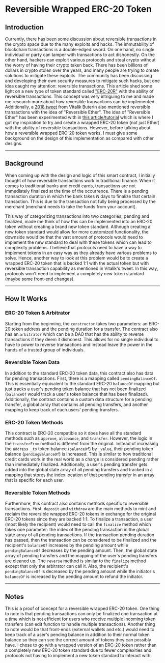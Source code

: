 # Reversible Wrapped ERC-20 Token

## Introduction
Currently, there has been some discussion about reversible transactions in the crypto space due to the many exploits and hacks. The immutability of blockchain transactions is a double-edged sword. On one hand, no single individual or party can tamper with transactions to act dishonestly. On the other hand, hackers can exploit various protocols and steal crypto without the worry of having their crypto taken back. There has been billions of dollars in crypto stolen over the years, and many people are trying to create solutions to mitigate these exploits. The community has been discussing and developing their own security measures to mitigate such hacks, but one idea caught my attention: reversible transactions. This article shed some light on a new type of token standard called ["ERC-20R"](https://mirror.xyz/kaili.eth/gB-rx89sNAT3CVuxWo6xVFS5ptNcllW7cVWVCfcFa6k) with the ability of reversible transactions. This concept was very intriguing to me and made me research more about how reversible transactions can be implemented. Additionally, a [2018 tweet](https://twitter.com/vitalikbuterin/status/987262267036184577) from Vitalik Buterin also mentioned reversible transactions with the idea of "Reversible Ether". The idea of "Reversible Ether" has been experimented with in [this article/tutorial](https://programtheblockchain.com/posts/2018/06/09/reversible-ether/) which is where I got my inspiration to try and create a wrapped ERC-20 token (not just Ether) with the ability of reversible transactions. However, before talking about how a reversible wrapped ERC-20 token works, I must give some background on the design of this implementation as compared with other designs.

---

## Background
When coming up with the design and logic of this smart contract, I initially thought of how reversible transactions work in traditional finance. When it comes to traditional banks and credit cards, transactions are not immediately finalized at the time of the occurrence. There is a pending transaction duration in which the bank takes *N* days to finalize that certain transaction. This is due to the transaction not fully being processed by the merchant (merchant needs to take the funds from your account).

This way of categorizing transactions into two categories, pending and finalized, made me think of how this can be implemented into an ERC-20 token without creating a brand new token standard. Although creating a new token standard would allow for more customized functionality, the downside would be that the vast amount of protocols would need to implement the new standard to deal with these tokens which can lead to complexity problems. I believe that protocols need to have a way to implement tokens in an easy way as they already have various problems to solve. Hence, another way to look at this problem would be to create a wrapped ERC-20 token that is backed 1:1 with the actual token but with reversible transaction capability as mentioned in Vitalik's tweet. In this way, protocols won't need to implement a completely new token standard (maybe some front-end changes).

---

## How It Works

### ERC-20 Token & Arbitrator
Starting from the beginning, the `constructor` takes two parameters: an ERC-20 token address and the pending duration for a transfer. The contract also has an `arbitrator` which can be a DAO that has the ability to reverse transactions if they deem it dishonest. This allows for no single individual to have to power to reverse transactions and instead leave the power in the hands of a trusted group of individuals.

### Reversible Token Data
In addition to the standard ERC-20 token data, this contract also has data for pending transactions. First, there is a mapping called `pendingBalanceOf`. This is essentially equivalent to the standard ERC-20 `balanceOf` mapping but just tracks a user's pending token balance that has not been finalized (`balanceOf` would track a user's token balance that has been finalized). Additionally, the contract contains a custom data structure for a pending transfer, a global array that contains all pending transfers, and another mapping to keep track of each users' pending transfers.

### ERC-20 Token Methods
This contract is ERC-20 compatible so it does have all the standard methods such as `approve`, `allowance`, and `transfer`. However, the logic in the `transferFrom` method is different from the original. Instead of increasing the `address _to` token balance (`balanceOf`) by `_value`, their pending token balance (`pendingBalanceOf`) is increased. This is similar to how traditional credit cards work in the real world as a charge is considered pending rather than immediately finalized. Additionally, a user's pending transfer gets added into the global state array of all pending transfers and tracked in a mapping that stores the index location of that pending transfer in an array that is specific for each user.

### Reversible Token Methods
Furthermore, this contract also contains methods specific to reversible transactions. First, `deposit` and `withdraw` are the main methods to mint and reclaim the reversible wrapped ERC-20 tokens in exchange for the original ERC-20 tokens since they are backed 1:1. To finalize a transaction, a user (most likely the recipient) would need to call the `finalize` method which takes one parameter: the index of the pending transaction in the global state array of all pending transactions. If the transaction pending duration has passed, then the transaction can be considered to be finalized and the recipient's `balanceOf` increases by the pending amount while `pendingBalanceOf` decreases by the pending amount. Then, the global state array of pending transfers and the mapping of the user's pending transfers are cleaned up. The `reverse` method is similar to the `finalize` method except that only the arbitrator can call it. Also, the recipient's `pendingBalanceOf` is decreased by the pending amount while the initiator's `balanceOf` is increased by the pending amount to refund the initiator.

---

## Notes
This is a proof of concept for a reversible wrapped ERC-20 token. One thing to note is that pending transactions can only be finalized one transaction at a time which is not efficient for users who receive multiple incoming token transfers (can edit function to handle multiple transactions). Another thing to note would be that front-ends (external wallets and etc.) would need to keep track of a user's pending balance in addition to their normal token balance so they can see the correct amount of tokens they can possibly have. I chose to go with a wrapped version of an ERC-20 token rather than a completely new ERC-20 token standard due to fewer complexities and protocols not having to implement a new token standard to interact with.